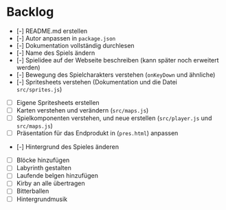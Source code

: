 # Backlog

- [-] README.md erstellen
- [-] Autor anpassen in `package.json`
- [-] Dokumentation vollständig durchlesen
- [-] Name des Spiels ändern
- [-] Spielidee auf der Webseite beschreiben (kann später noch erweitert werden)
- [-] Bewegung des Spielcharakters verstehen (`onKeyDown` und ähnliche)
- [-] Spritesheets verstehen (Dokumentation und die Datei `src/sprites.js`)
- [ ] Eigene Spritesheets erstellen
- [ ] Karten verstehen und verändern (`src/maps.js`)
- [ ] Spielkomponenten verstehen, und neue erstellen (`src/player.js` und
      `src/maps.js`)
- [ ] Präsentation für das Endprodukt in (`pres.html`) anpassen
- [-] Hintergrund des Spieles änderen
- [ ] Blöcke hinzufügen
- [ ] Labyrinth gestalten
- [ ] Laufende belgen hinzufügen
- [ ] Kirby an alle übertragen
- [ ] Bitterballen
- [ ] Hintergrundmusik
